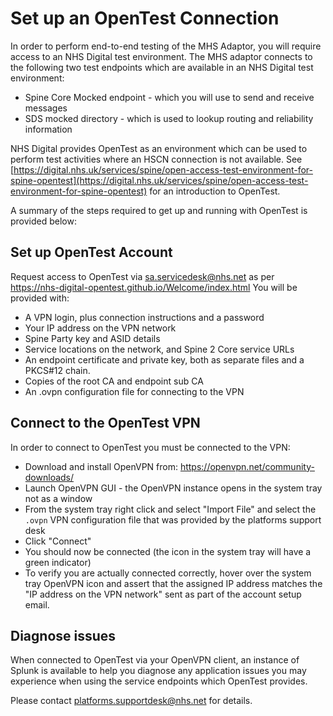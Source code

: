 # Set up an OpenTest Connection

In order to perform end-to-end testing of the MHS Adaptor, you will require access to an NHS Digital test environment. The MHS adaptor connects to the following 
two test endpoints which are available in an NHS Digital test environment:

* Spine Core Mocked endpoint - which you will use to send and receive messages
* SDS mocked directory - which is used to lookup routing and reliability information

NHS Digital provides OpenTest as an environment which can be used to perform test activities where an HSCN connection is not available. See [https://digital.nhs.uk/services/spine/open-access-test-environment-for-spine-opentest](https://digital.nhs.uk/services/spine/open-access-test-environment-for-spine-opentest) 
for an introduction to OpenTest.

A summary of the steps required to get up and running with OpenTest is provided below:

## Set up OpenTest Account

Request access to OpenTest via sa.servicedesk@nhs.net as per https://nhs-digital-opentest.github.io/Welcome/index.html
You will be provided with:
* A VPN login, plus connection instructions and a password
* Your IP address on the VPN network
* Spine Party key and ASID details
* Service locations on the network, and Spine 2 Core service URLs
* An endpoint certificate and private key, both as separate files and a PKCS#12 chain.
* Copies of the root CA and endpoint sub CA
* An .ovpn configuration file for connecting to the VPN

## Connect to the OpenTest VPN
In order to connect to OpenTest you must be connected to the VPN:

* Download and install OpenVPN from: https://openvpn.net/community-downloads/
* Launch OpenVPN GUI - the OpenVPN instance opens in the system tray not as a window
* From the system tray right click and select "Import File" and select the `.ovpn` VPN configuration file that was provided by the platforms support desk
* Click "Connect"
* You should now be connected (the icon in the system tray will have a green indicator)
* To verify you are actually connected correctly, hover over the system tray OpenVPN icon and assert that the assigned IP address matches the "IP address on the VPN network" sent as part of the account setup email. 
 
## Diagnose issues 

When connected to OpenTest via your OpenVPN client, an instance of Splunk is available to help you diagnose any application issues you may experience when
using the service endpoints which OpenTest provides.

Please contact platforms.supportdesk@nhs.net for details.